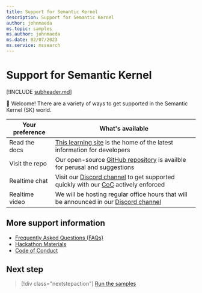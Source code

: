 ```yaml
---
title: Support for Semantic Kernel
description: Support for Semantic Kernel
author: johnmaeda
ms.topic: samples
ms.author: johnmaeda
ms.date: 02/07/2023
ms.service: mssearch 
---
```

# Support for Semantic Kernel

[!INCLUDE [subheader.md](../includes/pat_large.md)]

👋 Welcome! There are a variety of ways to get supported in the Semantic Kernel (SK) world. 

| Your preference | What's available |
|---|---|
| Read the docs | [This learning site](/semantic-kernel/overview) is the home of the latest information for developers |
| Visit the repo | Our open-source [GitHub repository](https://github.com/microsoft/semantic-kernel) is availble for perusal and suggestions |
| Realtime chat | Visit our [Discord channel](https://aka.ms/sk/discord) to get supported quickly with our [CoC](/semantic-kernel/support/CodeofConduct) actively enforced | 
| Realtime video | We will be hosting regular office hours that will be announced in our [Discord channel](https://aka.ms/sk/discord) |


## More support information

* [Frequently Asked Questions (FAQs)](/semantic-kernel/support/faqs)
* [Hackathon Materials](/semantic-kernel/support/hackathon) 
* [Code of Conduct](/semantic-kernel/support/CodeofConduct)

## Next step

> [!div class="nextstepaction"]
> [Run the samples](../samples-and-solutions/index.md)
